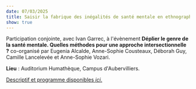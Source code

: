 ```yaml
---
date: 07/03/2025
title: Saisir la fabrique des inégalités de santé mentale en ethnographe. Les appropriations de la culture psychologique contemporaine aux prismes de l’âge, du genre et de la classe
show: true
---
```

Participation conjointe, avec Ivan Garrec, à l'évènement **Déplier le genre de la santé mentale. Quelles méthodes pour une approche intersectionnelle ?** co-organisé par Eugenia Alcalde, Anne-Sophie Cousteaux, Déborah Guy, Camille Lancelevée et Anne-Sophie Vozari.

**Lieu** : Auditorium Humathèque, Campus d'Aubervilliers.

[Descriptif et programme disponibles *ici*.](https://gendhi.eu/actualite/journee-detude-deplier-le-genre-de-la-sante-mentale-quelles-methodes-pour-une-approche-intersectionnelle/)
